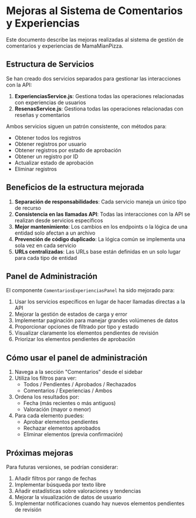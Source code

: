 # Mejoras al Sistema de Comentarios y Experiencias

Este documento describe las mejoras realizadas al sistema de gestión de comentarios y experiencias de MamaMianPizza.

## Estructura de Servicios

Se han creado dos servicios separados para gestionar las interacciones con la API:

1. **ExperienciasService.js**: Gestiona todas las operaciones relacionadas con experiencias de usuarios
2. **ResenasService.js**: Gestiona todas las operaciones relacionadas con reseñas y comentarios

Ambos servicios siguen un patrón consistente, con métodos para:
- Obtener todos los registros
- Obtener registros por usuario
- Obtener registros por estado de aprobación
- Obtener un registro por ID
- Actualizar estado de aprobación
- Eliminar registros

## Beneficios de la estructura mejorada

1. **Separación de responsabilidades**: Cada servicio maneja un único tipo de recurso
2. **Consistencia en las llamadas API**: Todas las interacciones con la API se realizan desde servicios específicos
3. **Mejor mantenimiento**: Los cambios en los endpoints o la lógica de una entidad solo afectan a un archivo
4. **Prevención de código duplicado**: La lógica común se implementa una sola vez en cada servicio
5. **URLs centralizadas**: Las URLs base están definidas en un solo lugar para cada tipo de entidad

## Panel de Administración

El componente `ComentariosExperienciasPanel` ha sido mejorado para:

1. Usar los servicios específicos en lugar de hacer llamadas directas a la API
2. Mejorar la gestión de estados de carga y error
3. Implementar paginación para manejar grandes volúmenes de datos
4. Proporcionar opciones de filtrado por tipo y estado
5. Visualizar claramente los elementos pendientes de revisión
6. Priorizar los elementos pendientes de aprobación

## Cómo usar el panel de administración

1. Navega a la sección "Comentarios" desde el sidebar
2. Utiliza los filtros para ver:
   - Todos / Pendientes / Aprobados / Rechazados
   - Comentarios / Experiencias / Ambos
3. Ordena los resultados por:
   - Fecha (más recientes o más antiguos)
   - Valoración (mayor o menor)
4. Para cada elemento puedes:
   - Aprobar elementos pendientes
   - Rechazar elementos aprobados
   - Eliminar elementos (previa confirmación)

## Próximas mejoras

Para futuras versiones, se podrían considerar:

1. Añadir filtros por rango de fechas
2. Implementar búsqueda por texto libre
3. Añadir estadísticas sobre valoraciones y tendencias
4. Mejorar la visualización de datos de usuario
5. Implementar notificaciones cuando hay nuevos elementos pendientes de revisión

